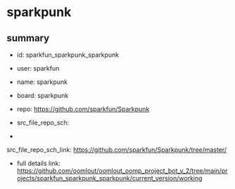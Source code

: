 # sparkpunk
 
## summary 
* id: sparkfun_sparkpunk_sparkpunk
* user: sparkfun
* name: sparkpunk
* board: sparkpunk
* repo: https://github.com/sparkfun/Sparkpunk



* src_file_repo_sch: 
*
 src_file_repo_sch_link: https://github.com/sparkfun/Sparkpunk/tree/master/
* full details link: https://github.com/oomlout/oomlout_oomp_project_bot_v_2/tree/main/projects/sparkfun_sparkpunk_sparkpunk/current_version/working  






